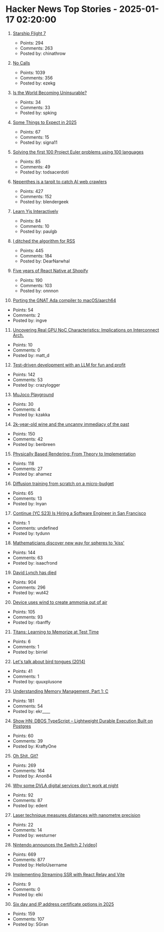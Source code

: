 # Hacker News Top Stories - 2025-01-17 02:20:00

1. [Starship Flight 7](https://www.spacex.com/launches/mission/?missionId=starship-flight-7?submit)
   - Points: 294
   - Comments: 263
   - Posted by: chinathrow

2. [No Calls](https://keygen.sh/blog/no-calls/)
   - Points: 1039
   - Comments: 356
   - Posted by: ezekg

3. [Is the World Becoming Uninsurable?](https://charleshughsmith.substack.com/p/is-the-world-becoming-uninsurable)
   - Points: 34
   - Comments: 33
   - Posted by: spking

4. [Some Things to Expect in 2025](https://lwn.net/Articles/1003780/)
   - Points: 67
   - Comments: 15
   - Posted by: signa11

5. [Solving the first 100 Project Euler problems using 100 languages](https://github.com/jaredkrinke/100-languages)
   - Points: 85
   - Comments: 49
   - Posted by: todsacerdoti

6. [Nepenthes is a tarpit to catch AI web crawlers](https://zadzmo.org/code/nepenthes/)
   - Points: 427
   - Comments: 152
   - Posted by: blendergeek

7. [Learn Yjs Interactively](https://learn.yjs.dev/)
   - Points: 84
   - Comments: 10
   - Posted by: paulgb

8. [I ditched the algorithm for RSS](https://joeyehand.com/blog/2025/01/15/i-ditched-the-algorithm-for-rssand-you-should-too/)
   - Points: 445
   - Comments: 184
   - Posted by: DearNarwhal

9. [Five years of React Native at Shopify](https://shopify.engineering/five-years-of-react-native-at-shopify)
   - Points: 190
   - Comments: 103
   - Posted by: onnnon

10. [Porting the GNAT Ada compiler to macOS/aarch64](https://briancallahan.net/blog/20250112.html)
   - Points: 54
   - Comments: 2
   - Posted by: ingve

11. [Uncovering Real GPU NoC Characteristics: Implications on Interconnect Arch.](https://people.ece.ubc.ca/aamodt/publications/papers/realgpu-noc.micro2024.pdf)
   - Points: 10
   - Comments: 0
   - Posted by: matt_d

12. [Test-driven development with an LLM for fun and profit](https://blog.yfzhou.fyi/posts/tdd-llm/)
   - Points: 142
   - Comments: 53
   - Posted by: crazylogger

13. [MuJoco Playground](https://playground.mujoco.org/)
   - Points: 30
   - Comments: 4
   - Posted by: kzakka

14. [2k-year-old wine and the uncanny immediacy of the past](https://resobscura.substack.com/p/2000-year-old-wine-and-the-uncanny)
   - Points: 150
   - Comments: 42
   - Posted by: benbreen

15. [Physically Based Rendering: From Theory to Implementation](https://pbr-book.org)
   - Points: 118
   - Comments: 27
   - Posted by: ahamez

16. [Diffusion training from scratch on a micro-budget](https://github.com/SonyResearch/micro_diffusion)
   - Points: 65
   - Comments: 13
   - Posted by: lnyan

17. [Continue (YC S23) Is Hiring a Software Engineer in San Francisco](https://www.ycombinator.com/companies/continue/jobs/smcxRnM-software-engineer)
   - Points: 1
   - Comments: undefined
   - Posted by: tydunn

18. [Mathematicians discover new way for spheres to 'kiss'](https://www.quantamagazine.org/mathematicians-discover-new-way-for-spheres-to-kiss-20250115/)
   - Points: 144
   - Comments: 63
   - Posted by: isaacfrond

19. [David Lynch has died](https://variety.com/2025/film/news/david-lynch-dead-director-blue-velvet-twin-peaks-1236276106/)
   - Points: 904
   - Comments: 296
   - Posted by: wut42

20. [Device uses wind to create ammonia out of air](https://spectrum.ieee.org/ammonia-fuel-2670794408)
   - Points: 105
   - Comments: 93
   - Posted by: rbanffy

21. [Titans: Learning to Memorize at Test Time](https://arxiv.org/abs/2501.00663)
   - Points: 6
   - Comments: 1
   - Posted by: birriel

22. [Let's talk about bird tongues (2014)](https://toughlittlebirds.com/2014/11/20/lets-talk-about-bird-tongues/)
   - Points: 41
   - Comments: 1
   - Posted by: quuxplusone

23. [Understanding Memory Management, Part 1: C](https://educatedguesswork.org/posts/memory-management-1/)
   - Points: 181
   - Comments: 54
   - Posted by: ekr____

24. [Show HN: DBOS TypeScript – Lightweight Durable Execution Built on Postgres](https://github.com/dbos-inc/dbos-transact-ts)
   - Points: 60
   - Comments: 39
   - Posted by: KraftyOne

25. [Oh Shit, Git?](https://ohshitgit.com/)
   - Points: 269
   - Comments: 164
   - Posted by: Anon84

26. [Why some DVLA digital services don't work at night](https://dafyddvaughan.uk/blog/2025/why-some-dvla-digital-services-dont-work-at-night/)
   - Points: 92
   - Comments: 87
   - Posted by: edent

27. [Laser technique measures distances with nanometre precision](https://www.newscientist.com/article/2463645-laser-technique-measures-vast-distances-with-nanometre-precision/)
   - Points: 22
   - Comments: 14
   - Posted by: westurner

28. [Nintendo announces the Switch 2 [video]](https://www.youtube.com/watch?v=itpcsQQvgAQ)
   - Points: 669
   - Comments: 877
   - Posted by: HelloUsername

29. [Implementing Streaming SSR with React Relay and Vite](https://aqora.io/blog/AEJsb2dBcnRpY2xlAZRgyH4wdeKfFHS0yil0Fw/implementing-streaming-ssr-with-react-relay-and-vite)
   - Points: 9
   - Comments: 0
   - Posted by: elki

30. [Six day and IP address certificate options in 2025](https://letsencrypt.org/2025/01/16/6-day-and-ip-certs/)
   - Points: 159
   - Comments: 107
   - Posted by: SGran


